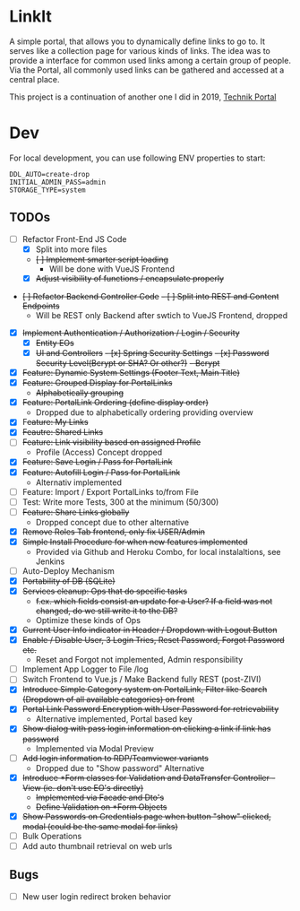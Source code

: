# LinkIt

A simple portal, that allows you to dynamically
define links to go to. It serves like a collection
page for various kinds of links. The idea was to 
provide a interface for common used links among a 
certain group of people. Via the Portal, all
commonly used links can be gathered and accessed at
a central place.

This project is a continuation of another one I did in 2019, [Technik Portal](https://github.com/Zmote/TechnikPortal)

# Dev
For local development, you can use following ENV properties to start:
```
DDL_AUTO=create-drop
INITIAL_ADMIN_PASS=admin
STORAGE_TYPE=system
```

## TODOs
 
- [ ] Refactor Front-End JS Code
  - [x] Split into more files
  - ~~[ ] Implement smarter script loading~~
    - Will be done with VueJS Frontend
  - [x] ~~Adjust visibility of functions / encapsulate properly~~
- ~~[ ] Refactor Backend Controller Code~~
  ~~- [ ] Split into REST and Content Endpoints~~
    - Will be REST only Backend after swtich to VueJS Frontend, dropped
- [x] ~~Implement Authentication / Authorization / Login / Security~~
  - [x] ~~Entity EOs~~
  - [x] ~~UI and Controllers~~
  ~~- [x] Spring Security Settings~~
  ~~- [x] Password Security Level(Bcrypt or SHA? Or other?)~~
    ~~- Bcrypt~~
- [x] ~~Feature: Dynamic System Settings (Footer Text, Main Title)~~
- [x] ~~Feature: Grouped Display for PortalLinks~~
  - ~~Alphabetically grouping~~
- [x] ~~Feature: PortalLink Ordering (define display order)~~
  - Dropped due to alphabetically ordering providing overview
- [x] F~~eature: My Links~~
- [x] ~~Feautre: Shared Links~~
- [ ] ~~Feature: Link visibility based on assigned Profile~~
  - Profile (Access) Concept dropped
- [x] ~~Feature: Save Login / Pass for PortalLink~~
- [x] ~~Feature: Autofill Login / Pass for PortalLink~~
  - Alternativ implemented
- [ ] Feature: Import / Export PortalLinks to/from File
- [ ] Test: Write more Tests, 300 at the minimum (50/300)
- [ ] ~~Feature: Share Links globally~~
  - Dropped concept due to other alternative
- [x] ~~Remove Roles Tab frontend, only fix USER/Admin~~
- [x] ~~Simple Install Procedure for when new features implemented~~
  - Provided via Github and Heroku Combo, for local instalaltions, see Jenkins
- [ ] Auto-Deploy Mechanism
- [x] ~~Portability of DB (SQLite)~~
- [x] ~~Services cleanup: Ops that do specific tasks~~
  - ~~f.ex. which fields consist an update for a User? If a field was not changed, do we still write it to the DB?~~
  - Optimize these kinds of Ops
- [x] ~~Current User Info indicator in Header / Dropdown with Logout Button~~
- [x] ~~Enable / Disable User, 3 Login Tries, Reset Password, Forgot Password etc.~~
  - Reset and Forgot not implemented, Admin responsibility
- [ ] Implement App Logger to File /log
- [ ] Switch Frontend to Vue.js / Make Backend fully REST (post-ZIVI)
- [x] ~~Introduce Simple Category system on PortalLink, Filter like Search (Dropdown of all available categories) on front~~
- [x] ~~Portal Link Password Encryption with User Password for retrievability~~
  - Alternative implemented, Portal based key
- [x] ~~Show dialog with pass login information on clicking a link if link has password~~
  - Implemented via Modal Preview
- [ ] ~~Add login information to RDP/Teamviewer variants~~
  - Dropped due to "Show password" Alternative
- [x] ~~Introduce *Form  classes for Validation and DataTransfer Controller - View (ie. don't use EO's directly)~~
  - ~~Implemented via Facade and Dto's~~
  - ~~Define Validation on *Form Objects~~
- [x] ~~Show Passwords on Credentials page when button "show" clicked, modal (could be the same modal for links)~~
- [ ] Bulk Operations
- [ ] Add auto thumbnail retrieval on web urls

## Bugs
- [ ] New user login redirect broken behavior
